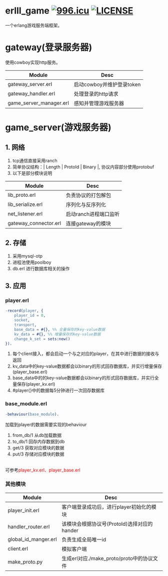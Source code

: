 # erlll_game [![996.icu](https://img.shields.io/badge/link-996.icu-red.svg)](https://996.icu) [![LICENSE](https://img.shields.io/badge/license-Anti%20996-blue.svg)](https://github.com/996icu/996.ICU/blob/master/LICENSE)
一个erlang游戏服务端框架。

# gateway(登录服务器)
使用cowboy实现http服务。

Module | Desc
--- | ---
gateway_server.erl | 启动cowboy并维护登录token | 
gateway_handler.erl | 处理登录的http请求 | 
game_server_manager.erl | 感知并管理游戏服务器 |

# game_server(游戏服务器)
## 1. 网络
1. tcp通信直接采用ranch
2. 简单协议结构：| Length | ProtoId | Binary |, 协议内容部分使用protobuf
3. 以下是部分模块说明

Module | Desc
--- | ---
lib_proto.erl | 负责协议的打包解包 | 
lib_serialize.erl | 序列化与反序列化 | 
 net_listener.erl | 启动ranch进程端口监听 | 
gateway_connector.erl | 连接gateway的模块 |
## 2. 存储 
1. 采用mysql-otp
2. 进程池使用poolboy
3. db.erl 进行数据库相关的操作

## 3. 应用
### player.erl 
```erlang
-record(player, {
    player_id = 0,
    socket,
    transport,
    base_data = #{}, %% 全量保存的key-value数据
    kv_data = #{}, %% 增量保存的key-value数据
    change_k_set = sets:new()
}).
```
1. 每个client接入，都会启动一个与之对应的player，在其中进行数据的接收与返回
2. kv_data中的key-value数据都会以binary的形式回存数据库，并实行增量保存(player_base.erl)
3. base_data中的的key-value数据都会以binary的形式回存数据库，并实行全量保存(player_kv.erl)
4. \#player{}中的数据每5分钟进行一次回存数据库

### base_module.erl
```erlang
-behaviour(base_module).
```
加载到player的数据需要实现的behaviour
1. from_db/1 从db加载数据
2. to_db/1 回存内存数据到db
3. get/3 获取对应模块的数据
4. put/3 存储对应模块的数据
<br>
可参考<font color='red'>player_kv.erl、player_base.erl</font>

### 其他模块
Module | Desc
--- | ---
player_init.erl | 客户端登录成功后，进行player初始化的模块 | 
handler_router.erl | 该模块会根据协议号(ProtoId)选择对应的hander |
global_id_manger.erl | 负责生成全局唯一id |
client.erl | 模拟客户端 |
make_proto.py | 生成erl对应./make_proto/proto中的协议文件 |
